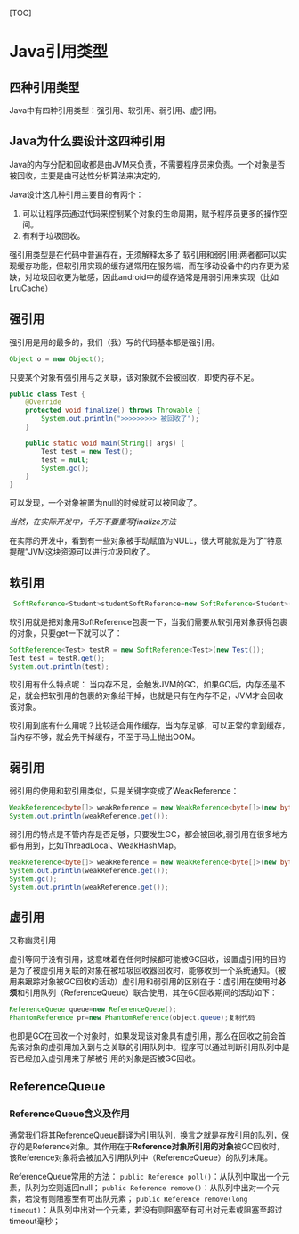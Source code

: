 [TOC]

# Java引用类型

## 四种引用类型

Java中有四种引用类型：强引用、软引用、弱引用、虚引用。

## Java为什么要设计这四种引用

Java的内存分配和回收都是由JVM来负责，不需要程序员来负责。一个对象是否被回收，主要是由可达性分析算法来决定的。

Java设计这几种引用主要目的有两个：

1. 可以让程序员通过代码来控制某个对象的生命周期，赋予程序员更多的操作空间。
2. 有利于垃圾回收。

强引用类型是在代码中普遍存在，无须解释太多了
软引用和弱引用:两者都可以实现缓存功能，但软引用实现的缓存通常用在服务端，而在移动设备中的内存更为紧缺，对垃圾回收更为敏感，因此android中的缓存通常是用弱引用来实现（比如LruCache）

## 强引用

强引用是用的最多的，我们（我）写的代码基本都是强引用。

```java
Object o = new Object();
```

只要某个对象有强引用与之关联，该对象就不会被回收，即使内存不足。

```java
public class Test {
    @Override
    protected void finalize() throws Throwable {
        System.out.println(">>>>>>>>> 被回收了");
    }

    public static void main(String[] args) {
        Test test = new Test();
        test = null;
        System.gc();
    }
}
```

可以发现，一个对象被置为null的时候就可以被回收了。

*当然，在实际开发中，千万不要重写finalize方法*

在实际的开发中，看到有一些对象被手动赋值为NULL，很大可能就是为了“特意提醒”JVM这块资源可以进行垃圾回收了。

## 软引用

```Java
 SoftReference<Student>studentSoftReference=new SoftReference<Student>(new Student());
```

软引用就是把对象用SoftReference包裹一下，当我们需要从软引用对象获得包裹的对象，只要get一下就可以了：

```java
SoftReference<Test> testR = new SoftReference<Test>(new Test());
Test test = testR.get();
System.out.println(test);
```

软引用有什么特点呢： 当内存不足，会触发JVM的GC，如果GC后，内存还是不足，就会把软引用的包裹的对象给干掉，也就是只有在内存不足，JVM才会回收该对象。



软引用到底有什么用呢？比较适合用作缓存，当内存足够，可以正常的拿到缓存，当内存不够，就会先干掉缓存，不至于马上抛出OOM。

## 弱引用

弱引用的使用和软引用类似，只是关键字变成了WeakReference：

```java
WeakReference<byte[]> weakReference = new WeakReference<byte[]>(new byte[1024*1024*10]);
System.out.println(weakReference.get());
```

弱引用的特点是不管内存是否足够，只要发生GC，都会被回收,弱引用在很多地方都有用到，比如ThreadLocal、WeakHashMap。

```java
WeakReference<byte[]> weakReference = new WeakReference<byte[]>(new byte[1]);
System.out.println(weakReference.get());
System.gc();
System.out.println(weakReference.get());
```

## 虚引用

又称幽灵引用

虚引等同于没有引用，这意味着在任何时候都可能被GC回收，设置虚引用的目的是为了被虚引用关联的对象在被垃圾回收器回收时，能够收到一个系统通知。（被用来跟踪对象被GC回收的活动）虚引用和弱引用的区别在于：虚引用在使用时**必须**和引用队列（ReferenceQueue）联合使用，其在GC回收期间的活动如下：

```java
ReferenceQueue queue=new ReferenceQueue();
PhantomReference pr=new PhantomReference(object.queue);复制代码
```

也即是GC在回收一个对象时，如果发现该对象具有虚引用，那么在回收之前会首先该对象的虚引用加入到与之关联的引用队列中。程序可以通过判断引用队列中是否已经加入虚引用来了解被引用的对象是否被GC回收。

## ReferenceQueue

###  ReferenceQueue含义及作用

通常我们将其ReferenceQueue翻译为引用队列，换言之就是存放引用的队列，保存的是Reference对象。其作用在于**Reference对象所引用的对象**被GC回收时，该Reference对象将会被加入引用队列中（ReferenceQueue）的队列末尾。

ReferenceQueue常用的方法： 
 `public Reference poll()`：从队列中取出一个元素，队列为空则返回null； 
 `public Reference remove()`：从队列中出对一个元素，若没有则阻塞至有可出队元素； 
 `public Reference remove(long timeout)`：从队列中出对一个元素，若没有则阻塞至有可出对元素或阻塞至超过timeout毫秒；


